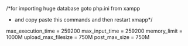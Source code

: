 
/*for importing huge database goto php.ini from xampp
* and copy paste this commands and then restart xmapp*/

max_execution_time = 259200
max_input_time = 259200
memory_limit = 1000M
upload_max_filesize = 750M
post_max_size = 750M